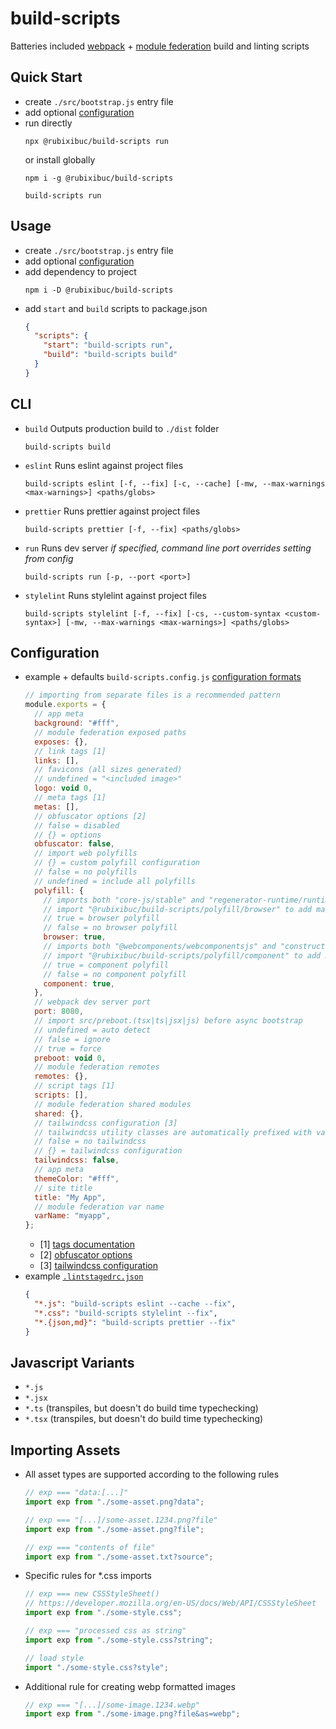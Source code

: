 # build-scripts

Batteries included [webpack](https://webpack.js.org/) + [module federation](https://webpack.js.org/concepts/module-federation/) build and linting scripts

## Quick Start

- create `./src/bootstrap.js` entry file
- add optional [configuration](#configuration)
- run directly
  ```shell
  npx @rubixibuc/build-scripts run
  ```
  or install globally
  ```shell
  npm i -g @rubixibuc/build-scripts
  ```
  ```shell
  build-scripts run
  ```

## Usage

- create `./src/bootstrap.js` entry file
- add optional [configuration](#configuration)
- add dependency to project
  ```shell
  npm i -D @rubixibuc/build-scripts
  ```
- add `start` and `build` scripts to package.json
  ```json
  {
    "scripts": {
      "start": "build-scripts run",
      "build": "build-scripts build"
    }
  }
  ```

## CLI

- `build`
  Outputs production build to `./dist` folder
  ```shell
  build-scripts build
  ```
- `eslint`
  Runs eslint against project files
  ```shell
  build-scripts eslint [-f, --fix] [-c, --cache] [-mw, --max-warnings <max-warnings>] <paths/globs>
  ```
- `prettier`
  Runs prettier against project files
  ```shell
  build-scripts prettier [-f, --fix] <paths/globs>
  ```
- `run`
  Runs dev server
  _if specified, command line port overrides setting from config_
  ```shell
  build-scripts run [-p, --port <port>]
  ```
- `stylelint`
  Runs stylelint against project files
  ```shell
  build-scripts stylelint [-f, --fix] [-cs, --custom-syntax <custom-syntax>] [-mw, --max-warnings <max-warnings>] <paths/globs>
  ```

## Configuration

- example + defaults `build-scripts.config.js`
  [configuration formats](https://github.com/davidtheclark/cosmiconfig#explorersearch)
  ```javascript
  // importing from separate files is a recommended pattern
  module.exports = {
    // app meta
    background: "#fff",
    // module federation exposed paths
    exposes: {},
    // link tags [1]
    links: [],
    // favicons (all sizes generated)
    // undefined = "<included image>"
    logo: void 0,
    // meta tags [1]
    metas: [],
    // obfuscator options [2]
    // false = disabled
    // {} = options
    obfuscator: false,
    // import web polyfills
    // {} = custom polyfill configuration
    // false = no polyfills
    // undefined = include all polyfills
    polyfill: {
      // imports both "core-js/stable" and "regenerator-runtime/runtime"
      // import "@rubixibuc/build-scripts/polyfill/browser" to add manually
      // true = browser polyfill
      // false = no browser polyfill
      browser: true,
      // imports both "@webcomponents/webcomponentsjs" and "construct-style-sheets-polyfil"
      // import "@rubixibuc/build-scripts/polyfill/component" to add manually
      // true = component polyfill
      // false = no component polyfill
      component: true,
    },
    // webpack dev server port
    port: 8080,
    // import src/preboot.(tsx|ts|jsx|js) before async bootstrap
    // undefined = auto detect
    // false = ignore
    // true = force
    preboot: void 0,
    // module federation remotes
    remotes: {},
    // script tags [1]
    scripts: [],
    // module federation shared modules
    shared: {},
    // tailwindcss configuration [3]
    // tailwindcss utility classes are automatically prefixed with varName below
    // false = no tailwindcss
    // {} = tailwindcss configuration
    tailwindcss: false,
    // app meta
    themeColor: "#fff",
    // site title
    title: "My App",
    // module federation var name
    varName: "myapp",
  };
  ```
  - [1] [tags documentation](https://github.com/jharris4/html-webpack-tags-plugin#configuration)
  - [2] [obfuscator options](https://github.com/javascript-obfuscator/webpack-obfuscator#obfuscatoroptions)
  - [3] [tailwindcss configuration](https://tailwindcss.com/docs/configuration)
- example [`.lintstagedrc.json`](https://github.com/okonet/lint-staged)
  ```json
  {
    "*.js": "build-scripts eslint --cache --fix",
    "*.css": "build-scripts stylelint --fix",
    "*.{json,md}": "build-scripts prettier --fix"
  }
  ```

## Javascript Variants

- `*.js`
- `*.jsx`
- `*.ts` (transpiles, but doesn't do build time typechecking)
- `*.tsx` (transpiles, but doesn't do build time typechecking)

## Importing Assets

- All asset types are supported according to the following rules
  ```javascript
  // exp === "data:[...]"
  import exp from "./some-asset.png?data";
  ```
  ```javascript
  // exp === "[...]/some-asset.1234.png?file"
  import exp from "./some-asset.png?file";
  ```
  ```javascript
  // exp === "contents of file"
  import exp from "./some-asset.txt?source";
  ```
- Specific rules for \*.css imports
  ```javascript
  // exp === new CSSStyleSheet()
  // https://developer.mozilla.org/en-US/docs/Web/API/CSSStyleSheet
  import exp from "./some-style.css";
  ```
  ```javascript
  // exp === "processed css as string"
  import exp from "./some-style.css?string";
  ```
  ```javascript
  // load style
  import "./some-style.css?style";
  ```
- Additional rule for creating webp formatted images
  ```javascript
  // exp === "[...]/some-image.1234.webp"
  import exp from "./some-image.png?file&as=webp";
  ```

